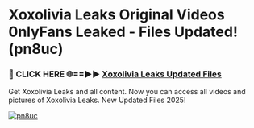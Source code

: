 # Xoxolivia Leaks Original Videos 0nlyFans Leaked - Files Updated! (pn8uc)

<h3>🔴 CLICK HERE 🌐==►► <a href="https://tinyurl.com/2jnfzry5" rel="nofollow">Xoxolivia Leaks Updated Files</a></h3>

Get Xoxolivia Leaks and all content. Now you can access all videos and pictures of Xoxolivia Leaks. New Updated Files 2025!

[![pn8uc](https://i.imgur.com/GyGTBgg.gif)](https://tinyurl.com/2jnfzry5)
